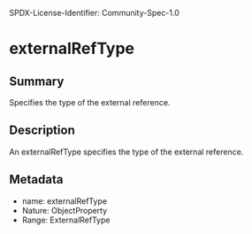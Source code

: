 SPDX-License-Identifier: Community-Spec-1.0

# externalRefType

## Summary

Specifies the type of the external reference.

## Description

An externalRefType specifies the type of the external reference.

## Metadata

- name: externalRefType
- Nature: ObjectProperty
- Range: ExternalRefType
